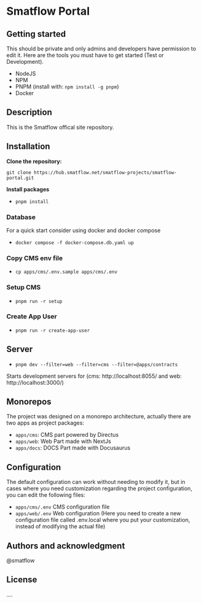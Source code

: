 # Smatflow Portal

## Getting started

This should be private and only admins and developers have permission to edit it.
Here are the tools you must have to get started (Test or Development).

- NodeJS
- NPM
- PNPM (install with: `npm install -g pnpm`)
- Docker

## Description

This is the Smatflow offical site repository.

## Installation

**Clone the repository:**

```
git clone https://hub.smatflow.net/smatflow-projects/smatflow-portal.git
```

**Install packages**

- `pnpm install`

### Database

For a quick start consider using docker and docker compose

- `docker compose -f docker-compose.db.yaml up`

### Copy CMS env file

- `cp apps/cms/.env.sample apps/cms/.env`

### Setup CMS

- `pnpm run -r setup`

### Create App User

- `pnpm run -r create-app-user`

## Server

- `pnpm dev --filter=web --filter=cms --filter=@apps/contracts`

Starts development servers for (cms: http://localhost:8055/ and web: http://localhost:3000/)

## Monorepos

The project was designed on a monorepo architecture, actually there are two apps as project packages:

- `apps/cms`: CMS part powered by Directus
- `apps/web`: Web Part made with NextJs
- `apps/docs`: DOCS Part made with Docusaurus

## Configuration

The default configuration can work without needing to modify it, but in cases where you need customization regarding the project configuration, you can edit the following files:

- `apps/cms/.env` CMS configuration file
- `apps/web/.env` Web configuration (Here you need to create a new configuration file called .env.local where you put your customization, instead of modifying the actual file)

## Authors and acknowledgment

@smatflow

## License

....
